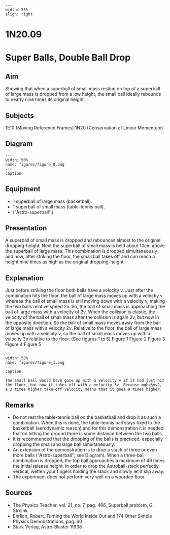 
```{figure} /figures/busy.png
---
width: 35%
align: right
```
# 1N20.09 
  # Super Balls, Double Ball Drop 
    
  
## Aim   
 Showing that when a superball of small mass resting on top of a superball of large mass is dropped from a low height, the small ball ideally rebounds to nearly nine times its original height.    
  
## Subjects   
 1E10 (Moving Reference Frames) 1N20 (Conservation of Linear Momentum)   
  
## Diagram   
   
```{figure} figures/figure_0.png  
---  
width: 50%  
name: figures/figure_0.png  
---  
caption  
``` 
      
  
## Equipment   
 
 *  1 superball of large mass (basketball). 
 *  1 superball of small mass (table-tennis ball). 
 *  ("Astro-superball".)
     
  
## Presentation   
 A superball of small mass is dropped and rebounces almost to the original dropping-height. Next the superball of small mass is held about 10cm above the superball of large mass. This combination is dropped simultaneously and now, after striking the floor, the small ball takes off and can reach a height nine times as high as the original dropping-height.    
  
## Explanation   
 Just before striking the floor both balls have a velocity v. Just after the combination hits the floor, the ball of large mass moves up with a veloctiy v whereas the ball of small mass is still moving down with a velocity v, making the two balls relative speed 2v. So, the ball of small mass is approaching the ball of large mass with a velocity of 2v. When the collision is elastic, the velocity of the ball of small mass after the collision is again 2v, but now in the opposite direction. So the ball of small mass moves away from the ball of large mass with a velocity 2v. Relative to the floor, the ball of large mass moves up with a velocity v, so the ball of small mass moves up with a velocity 3v relative to the floor. (See figures 1 to 5)    Figure 1 Figure 2 Figure 3   Figure 4  Figure 5   
```{figure} figures/figure_1.png  
---  
width: 50%  
name: figures/figure_1.png  
---  
caption  
``` 
    The small ball would have gone up with a velocity v if it had just hit the floor, but now it takes off with a velocity 3v. Because mgh=½mv2, a 3 times higher take-off velocity means that it goes 9 times higher.        
  
## Remarks   
 
 *  Do not rest the table-tennis ball on the basketball and drop it as such a combination. When this is done, the table-tennis ball stays fixed to the basketball (aerodynamic reason) and for this demonstration it is needed that on hitting the ground there is some distance between the two balls. 
 *  It is recommended that the dropping of the balls is practiced, especially dropping the small and large ball simultaneously. 
 *  An extension of the demonstration is to drop a stack of three or even more balls ("Astro-superball"; see Diagram). When a three-ball combination is dropped, the top ball approaches a maximum of 49 times the initial release height. In order to drop the Astroball-stack perfectly vertical, wetten your fingers holding the stack and slowly let it slip away. 
 *  The experiment does not perform very well on a woorden floor.
   
  
## Sources   
 
 *  The Physics Teacher, vol. 21, no. 7, pag. 466, Superball problem, G. Stroink 
 *  Ehrlich, Robert, Turning the World Inside Out and 174 Other Simple Physics Demonstrations, pag. 60 
 *  Stark Verlag, Astro-Blaster 11938
  
